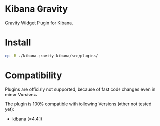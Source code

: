 # Kibana Gravity
Gravity Widget Plugin for Kibana.

# Install

```bash
cp -R ./kibana-gravity kibana/src/plugins/
```

# Compatibility
Plugins are officialy not supported, because of fast code changes even in minor Versions.

The plugin is 100% compatible with following Versions (other not tested yet):
* kibana (=4.4.1)

